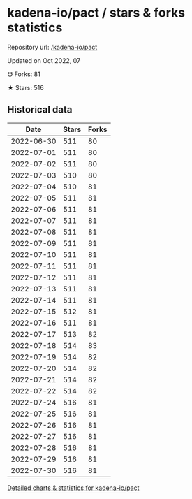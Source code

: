 # kadena-io/pact / stars & forks statistics

Repository url: [/kadena-io/pact](https://github.com/kadena-io/pact)

Updated on Oct 2022, 07

☋ Forks: 81

★ Stars: 516

## Historical data
| Date | Stars | Forks |
|------|-------|-------|
| 2022-06-30 | 511 | 80 | 
| 2022-07-01 | 511 | 80 | 
| 2022-07-02 | 511 | 80 | 
| 2022-07-03 | 510 | 80 | 
| 2022-07-04 | 510 | 81 | 
| 2022-07-05 | 511 | 81 | 
| 2022-07-06 | 511 | 81 | 
| 2022-07-07 | 511 | 81 | 
| 2022-07-08 | 511 | 81 | 
| 2022-07-09 | 511 | 81 | 
| 2022-07-10 | 511 | 81 | 
| 2022-07-11 | 511 | 81 | 
| 2022-07-12 | 511 | 81 | 
| 2022-07-13 | 511 | 81 | 
| 2022-07-14 | 511 | 81 | 
| 2022-07-15 | 512 | 81 | 
| 2022-07-16 | 511 | 81 | 
| 2022-07-17 | 513 | 82 | 
| 2022-07-18 | 514 | 83 | 
| 2022-07-19 | 514 | 82 | 
| 2022-07-20 | 514 | 82 | 
| 2022-07-21 | 514 | 82 | 
| 2022-07-22 | 514 | 82 | 
| 2022-07-24 | 516 | 81 | 
| 2022-07-25 | 516 | 81 | 
| 2022-07-26 | 516 | 81 | 
| 2022-07-27 | 516 | 81 | 
| 2022-07-28 | 516 | 81 | 
| 2022-07-29 | 516 | 81 | 
| 2022-07-30 | 516 | 81 | 


[Detailed charts & statistics for kadena-io/pact](https://reviewgithub.com/rep/kadena-io/pact)
